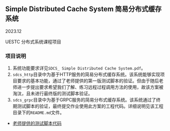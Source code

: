 ## Simple Distributed Cache System 简易分布式缓存系统

2023.12

UESTC 分布式系统课程项目



### 项目说明

1. 系统功能要求详见`SDCS_ Simple Distributed Cache System.pdf`。
2. `sdcs_http`目录中为基于HTTP服务的简易分布式缓存系统。该系统能够实现项目要求的基本功能，通过了老师提供的第一版测试脚本的验证。但由于随后老师进一步提出要求希望我们了解、练习远程过程调用方法的使用，故该方案被淘汰，且未进行最终版的测试脚本验证。
3. `sdcs_grpc`目录中为基于GRPC服务的简易分布式缓存系统。该系统通过了终期测试脚本的验证，最终提交作业使用此方案的工程代码。详细说明见该工程目录下的`README.md`文件。

- [老师提供的测试脚本代码](https://github.com/ruini-classes/sdcs-testsuit)





